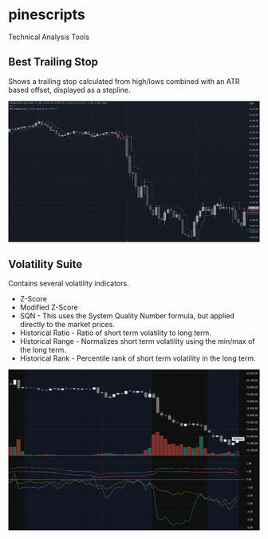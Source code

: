 # pinescripts
Technical Analysis Tools

## Best Trailing Stop
Shows a trailing stop calculated from high/lows combined with an ATR based offset, displayed as a stepline.

![Best Trailing Stop](images/best-trailing-stop.png)

## Volatility Suite
Contains several volatility indicators.
- Z-Score
- Modified Z-Score
- SQN - This uses the System Quality Number formula, but applied directly to the market prices.
- Historical Ratio - Ratio of short term volatility to long term.
- Historical Range - Normalizes short term volatility using the min/max of the long term.
- Historical Rank - Percentile rank of short term volatility in the long term.

![Volatility Suite](images/volatility-suite.png)
